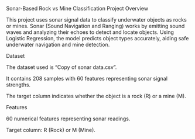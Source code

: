 Sonar-Based Rock vs Mine Classification
Project Overview

This project uses sonar signal data to classify underwater objects as rocks or mines. Sonar (Sound Navigation and Ranging) works by emitting sound waves and analyzing their echoes to detect and locate objects. Using Logistic Regression, the model predicts object types accurately, aiding safe underwater navigation and mine detection.

Dataset

The dataset used is “Copy of sonar data.csv”.

It contains 208 samples with 60 features representing sonar signal strengths.

The target column indicates whether the object is a rock (R) or a mine (M).

Features

60 numerical features representing sonar readings.

Target column: R (Rock) or M (Mine).